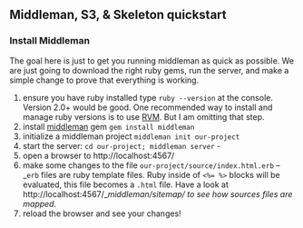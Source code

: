 ## Middleman, S3, & Skeleton quickstart

### Install Middleman

The goal here is just to get you running middleman as quick as possible. We are just going to download the right ruby gems, run the server, and make a simple change to prove that everything is working.

1. ensure you have ruby installed type `ruby --version` at the console.  Version 2.0+ would be good. One recommended way to install and manage ruby versions is to use [RVM](https://rvm.io/). But I am omitting that step.
2. install [middleman](https://middlemanapp.com/) gem `gem install middleman`
3. initialize a middleman project `middleman init our-project`
4. start the server: `cd our-project; middleman server` -
5. open a browser to http://localhost:4567/
6. make some changes to the file `our-project/source/index.html.erb` – _`erb` files are ruby template files. Ruby inside of `<%= %>` blocks will be evaluated, this file becomes a `.html` file. Have a look at http://localhost:4567/__middleman/sitemap/ to see how sources files are mapped._
7. reload the browser and see your changes!
